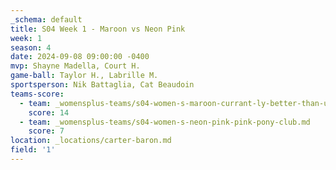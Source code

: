 ```yaml
---
_schema: default
title: S04 Week 1 - Maroon vs Neon Pink
week: 1
season: 4
date: 2024-09-08 09:00:00 -0400
mvp: Shayne Madella, Court H.
game-ball: Taylor H., Labrille M.
sportsperson: Nik Battaglia, Cat Beaudoin
teams-score:
  - team: _womensplus-teams/s04-women-s-maroon-currant-ly-better-than-u.md
    score: 14
  - team: _womensplus-teams/s04-women-s-neon-pink-pink-pony-club.md
    score: 7
location: _locations/carter-baron.md
field: '1'
---
```

